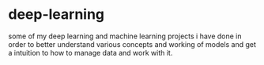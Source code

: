 # deep-learning

some of my deep learning and machine learning projects i have done in order to better understand various concepts and working of models and get a intuition to how to manage data and work with it.
